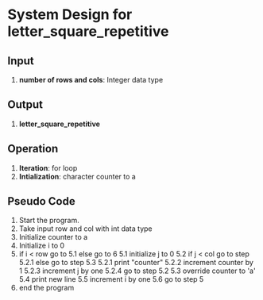 # System Design for letter_square_repetitive

## Input
1. **number of rows and cols**: Integer data type

## Output
1. **letter_square_repetitive**

## Operation
1. **Iteration**: for loop
2. **Intialization**: character counter to a

## Pseudo Code
1. Start the program.
2. Take input row and col with int data type
3. Initialize counter to a
4. Initialize i to 0
5. if i < row go to 5.1 else go to 6
    5.1 initialize j to 0
    5.2 if j < col go to step 5.2.1 else go to step 5.3
        5.2.1 print "counter"
        5.2.2 increment counter by 1
        5.2.3 increment j by one 
        5.2.4 go to step 5.2
    5.3 override counter to 'a'
    5.4 print new line
    5.5 increment i by one
    5.6 go to step 5
6. end the program
